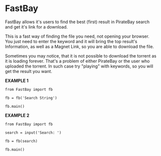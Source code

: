 # FastBay

FastBay allows it's users to find the best (first) result in PirateBay search and get it's link for a download.

This is a fast way of finding the file you need, not opening your browser.
You just need to enter the keyword and it will bring the top result's Information, as well as a Magnet Link, so you are able to download the file. 

Sometimes you may notice, that it is not possible to download the torrent as it is loading forever. That's a problem of either PirateBay or the user who uploaded the torrent. In such case try "playing" with keywords, so you will get the result you want.


**EXAMPLE 1**

```
from FastBay import fb

fb = fb('Search String')

fb.main()
```


**EXAMPLE 2**

```
from FastBay import fb

search = input('Search: ')

fb = fb(search)

fb.main()
```

